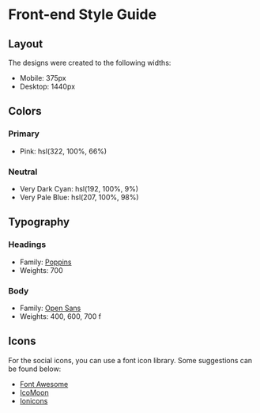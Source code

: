 # Front-end Style Guide

## Layout

The designs were created to the following widths:

- Mobile: 375px
- Desktop: 1440px

## Colors

### Primary

- Pink: hsl(322, 100%, 66%)

### Neutral

- Very Dark Cyan: hsl(192, 100%, 9%)
- Very Pale Blue: hsl(207, 100%, 98%)

## Typography

### Headings

- Family: [Poppins](https://fonts.google.com/specimen/Poppins)
- Weights: 700

### Body

- Family: [Open Sans](https://fonts.google.com/specimen/Open+Sans)
- Weights: 400, 600, 700
f
## Icons

For the social icons, you can use a font icon library. Some suggestions can be found below:

- [Font Awesome](https://fontawesome.com/)
- [IcoMoon](https://icomoon.io/)
- [Ionicons](https://ionicons.com/)
